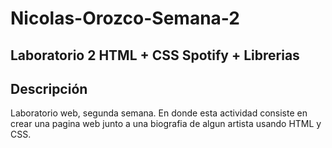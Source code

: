 # Nicolas-Orozco-Semana-2

## Laboratorio 2 HTML + CSS Spotify + Librerias

## Descripción
Laboratorio web, segunda semana. En donde esta actividad consiste en crear una pagina web junto a una biografia de algun artista usando HTML y CSS.